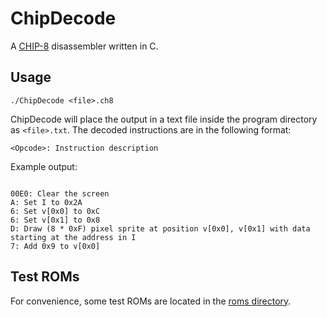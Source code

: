# ChipDecode

A [CHIP-8](https://en.wikipedia.org/wiki/CHIP-8) disassembler written in C. 

## Usage

`./ChipDecode <file>.ch8`

ChipDecode will place the output in a text file inside the program directory as 
`<file>.txt`. The decoded instructions are in the following format:

```text
<Opcode>: Instruction description
```
Example output:
```text

00E0: Clear the screen
A: Set I to 0x2A
6: Set v[0x0] to 0xC
6: Set v[0x1] to 0x8
D: Draw (8 * 0xF) pixel sprite at position v[0x0], v[0x1] with data starting at the address in I
7: Add 0x9 to v[0x0]
```

## Test ROMs

For convenience, some test ROMs are located in the [roms directory](/roms).